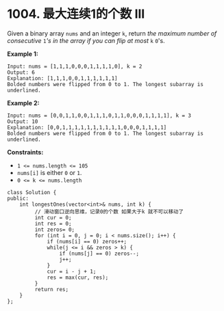 # 1004. 最大连续1的个数 III

Given a binary array `nums` and an integer `k`, return _the maximum number of consecutive_ `1`_'s in the array if you can flip at most_ `k` `0`'s.&#x20;

**Example 1:**

```
Input: nums = [1,1,1,0,0,0,1,1,1,1,0], k = 2
Output: 6
Explanation: [1,1,1,0,0,1,1,1,1,1,1]
Bolded numbers were flipped from 0 to 1. The longest subarray is underlined.
```

**Example 2:**

```
Input: nums = [0,0,1,1,0,0,1,1,1,0,1,1,0,0,0,1,1,1,1], k = 3
Output: 10
Explanation: [0,0,1,1,1,1,1,1,1,1,1,1,0,0,0,1,1,1,1]
Bolded numbers were flipped from 0 to 1. The longest subarray is underlined.
```

**Constraints:**

* `1 <= nums.length <= 105`
* `nums[i]` is either `0` or `1`.
* `0 <= k <= nums.length`

```clike
class Solution {
public:
    int longestOnes(vector<int>& nums, int k) {
         // 滑动窗口逆向思维，记录0的个数 如果大于k 就不可以移动了
         int cur = 0;
         int res = 0;
         int zeros= 0;
         for (int i = 0, j = 0; i < nums.size(); i++) {
             if (nums[i] == 0) zeros++;
             while(j <= i && zeros > k) {
                 if (nums[j] == 0) zeros--;
                 j++;
             }
             cur = i - j + 1;
             res = max(cur, res);
         }
         return res;       
    }
};
```

